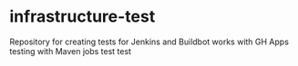 # infrastructure-test
Repository for creating tests for Jenkins and Buildbot
works with GH Apps
testing with Maven jobs
test test
